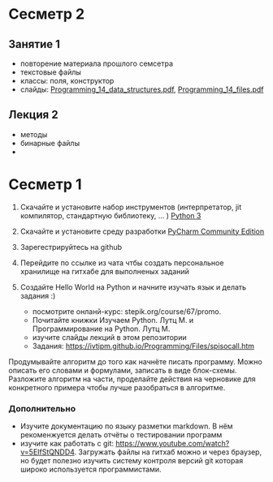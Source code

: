# Сесметр 2
## Занятие 1
- повторение материала прошлого семсетра
- текстовые файлы
- классы: поля, конструктор
- слайды: [Programming_14_data_structures.pdf](../Programming_14_data_structures.pdf), [Programming_14_files.pdf](../Programming_14_files.pdf)

## Лекция 2
- методы
- бинарные файлы
- 

# Сесметр 1
1. Скачайте и установите набор инструментов (интерпретатор, jit компилятор, стандартную библиотеку, ... ) [Python 3](https://www.python.org/downloads/)
2. Скачайте и установите среду разработки [PyCharm Community Edition](https://www.jetbrains.com/ru-ru/pycharm/)

3. Зарегестрируйтесь на github

4. Перейдите по ссылке из чата чтбы создать персональное хранилище на гитхабе для выполненых заданий

5. Создайте Hello World на Python и начните изучать язык и делать задания :)
    - посмотрите онланй-курс: stepik.org/course/67/promo. 
    - Почитайте книжки Изучаем Python. Лутц М. и Программирование на Python. Лутц М.
    - изучите слайды лекций в этом репозитории
    - Задания: https://ivtipm.github.io/Programming/Files/spisocall.htm


Продумывайте алгоритм до того как начнёте писать программу. Можно описать его словами и формулами, записать в виде блок-схемы.
Разложите алгоритм на части, проделайте действия на черновике для конкретного примера чтобы лучше разобраться в алгоритме. 


### Дополнительно
- Изучите документацию по языку разметки markdown. В нём рекоменжуется делать отчёты о тестировании программ
- изучите как работать с git: https://www.youtube.com/watch?v=5EIfStQNDD4. Загружать файлы на гитхаб можно и через браузер, но будет полезно изучить систему контроля версий git которая широко используется программистами.


